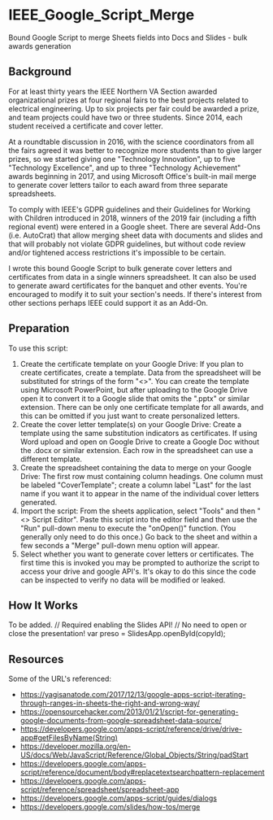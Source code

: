 # IEEE_Google_Script_Merge
Bound Google Script to merge Sheets fields into Docs and Slides - bulk awards generation

## Background
For at least thirty years the IEEE Northern VA Section awarded organizational prizes at four regional fairs to the best projects related to electrical engineering.  Up to six projects per fair could be awarded a prize, and team projects could have two or three students.  Since 2014, each student received a certificate and cover letter.

At a roundtable discussion in 2016, with the science coordinators from all the fairs agreed it was better to recognize more students than to give larger prizes, so we started giving one "Technology Innovation", up to five "Technology Excellence", and up to three "Technology Achievement" awards beginning in 2017, and using Microsoft Office's built-in mail merge to generate cover letters tailor to each award from three separate spreadsheets.

To comply with IEEE's GDPR guidelines and their Guidelines for Working with Children introduced in 2018, winners of the 2019 fair (including a fifth regional event) were entered in a Google sheet.  There are several Add-Ons (i.e. AutoCrat) that allow merging sheet data with documents and slides and that will probably not violate GDPR guidelines, but without code review and/or tightened access restrictions it's impossible to be certain.

I wrote this bound Google Script to bulk generate cover letters and certificates from data in a single winners spreadsheet.  It can also be used to generate award certificates for the banquet and other events.  You're encouraged to modify it to suit your section's needs.  If there's interest from other sections perhaps IEEE could support it as an Add-On.

## Preparation
To use this script:
1. Create the certificate template on your Google Drive: If you plan to create certificates, create a template.  Data from the spreadsheet will be substituted for strings of the form "<<keyword>>".  You can create the template using Microsoft PowerPoint, but after uploading to the Google Drive open it to convert it to a Google slide that omits the ".pptx" or similar extension.  There can be only one certificate template for all awards, and this can be omitted if you just want to create personalized letters.
2. Create the cover letter template(s) on your Google Drive: Create a template using the same substitution indicators as certificates.  If using Word upload and open on Google Drive to create a Google Doc without the .docx or similar extension.  Each row in the spreadsheet can use a different template.
3. Create the spreadsheet containing the data to merge on your Google Drive: The first row must containing column headings.  One column must be labeled "CoverTemplate"; create a column label "Last" for the last name if you want it to appear in the name of the individual cover letters generated.
4. Import the script: From the sheets application, select "Tools" and then "<> Script Editor".  Paste this script into the editor field and then use the "Run" pull-down menu to execute the "onOpen()" function.  (You generally only need to do this once.)  Go back to the sheet and within a few seconds a "Merge" pull-down menu option will appear.
5. Select whether you want to generate cover letters or certificates.  The first time this is invoked you may be prompted to authorize the script to access your drive and google API's.  It's okay to do this since the code can be inspected to verify no data will be modified or leaked.
  
## How It Works
To be added.
// Required enabling the Slides API!
// No need to open or close the presentation! var preso = SlidesApp.openById(copyId);


## Resources
Some of the URL's referenced:
* https://yagisanatode.com/2017/12/13/google-apps-script-iterating-through-ranges-in-sheets-the-right-and-wrong-way/
* https://opensourcehacker.com/2013/01/21/script-for-generating-google-documents-from-google-spreadsheet-data-source/
* https://developers.google.com/apps-script/reference/drive/drive-app#getFilesByName(String)
* https://developer.mozilla.org/en-US/docs/Web/JavaScript/Reference/Global_Objects/String/padStart
* https://developers.google.com/apps-script/reference/document/body#replacetextsearchpattern-replacement
* https://developers.google.com/apps-script/reference/spreadsheet/spreadsheet-app
* https://developers.google.com/apps-script/guides/dialogs
* https://developers.google.com/slides/how-tos/merge
